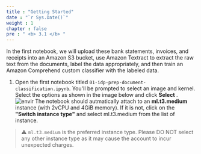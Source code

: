 ```yaml
---
title : "Getting Started"
date : "`r Sys.Date()`"
weight : 1
chapter : false
pre : " <b> 3.1 </b> "
---
```


In the first notebook, we will upload these bank statements, invoices, and receipts into an Amazon S3 bucket, use Amazon Textract to extract the raw text from the documents, label the data appropriately, and then train an Amazon Comprehend custom classifier with the labeled data.

1. Open the first notebook titled ``01-idp-prep-document-classification.ipynb``. You'll be prompted to select an image and kernel. Select the options as shown in the image below and click **Select** .
   ![envir](/images/3.clas/envir.png)
The notebook should autmatically attach to an **ml.t3.medium** instance (with 2vCPU and 4GiB memory). If it is not, click on the **"Switch instance type"** and select ml.t3.medium from the list of instance.

>⚠️ ``ml.t3.medium`` is the preferred instance type. Please DO NOT select any other instance type as it may cause the account to incur unexpected charges.
